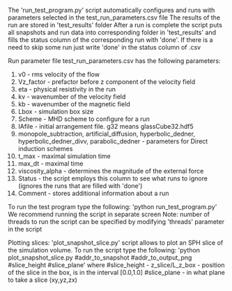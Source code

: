 The 'run_test_program.py' script automatically configures and runs with parameters selected in the test_run_parameters.csv file
The results of the run are stored in 'test_results' folder
After a run is complete the script puts all snapshots and run data into corresponding folder in 'test_results' and fills the status column of the corresponding run with 'done'. If there is a need to skip some run just write 'done' in the status column of .csv

Run parameter file 
test_run_parameters.csv has the following parameters:
1) v0 - rms velocity of the flow
2) Vz_factor - prefactor before z component of the velocity field
3) eta - physical resistivity in the run
4) kv - wavenumber of the velocity field
5) kb - wavenumber of the magnetic field
6) Lbox - simulation box size
8) Scheme - MHD scheme to configure for a run
9) IAfile - initial arrangement file. g32 means glassCube32.hdf5
10) monopole_subtraction, artificial_diffusion, hyperbolic_dedner, hyperbolic_dedner_divv, parabolic_dedner - parameters for Direct induction schemes
11) t_max - maximal simulation time
12) max_dt - maximal time
14) viscosity_alpha - determines the magnitude of the external force
15) Status - the script employs this column to see what runs to ignore (ignores the runs that are filled with 'done')
16) Comment - stores additional information about a run

To run the test program type the following:
'python run_test_program.py'
We recommend running the script in separate screen
Note: number of threads to run the script can be specified by modifying 'threads' parameter in the script

Plotting slices:
'plot_snapshot_slice.py' script allows to plot an SPH slice of the simulation volume. To run the script type the following:
'python plot_snapshot_slice.py #addr_to_snapshot #addr_to_output_png #slice_height #slice_plane'
where #slice_height - z_slice/L_z_box - position of the slice in the box, is in the interval [0.0,1.0]
#slice_plane - in what plane to take a slice (xy,yz,zx)



